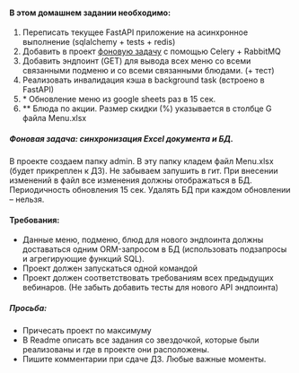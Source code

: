 #### В этом домашнем задании необходимо:
1. Переписать текущее FastAPI приложение на асинхронное выполнение (sqlalchemy + tests + redis)
2. Добавить в проект [фоновую задачу](#фоновая-задача-синхронизация-excel-документа-и-бд) с помощью Celery + RabbitMQ
3. Добавить эндпоинт (GET) для вывода всех меню со всеми связанными подменю и со всеми связанными блюдами. (+ тест)
4. Реализовать инвалидация кэша в background task (встроено в FastAPI) 
5. \* Обновление меню из google sheets раз в 15 сек.
6. \** Блюда по акции. Размер скидки (%) указывается в столбце G файла Menu.xlsx

##### Фоновая задача: синхронизация Excel документа и БД.
   В проекте создаем папку admin. В эту папку кладем файл Menu.xlsx (будет прикреплен к ДЗ). Не забываем запушить в гит.
   При внесении изменений в файл все изменения должны отображаться в БД. Периодичность обновления 15 сек. Удалять БД при каждом обновлении – нельзя.


#### Требования:
- Данные меню, подменю, блюд для нового эндпоинта должны доставаться одним ORM-запросом в БД (использовать подзапросы и агрегирующие функций SQL).
- Проект должен запускаться одной командой
- Проект должен соответствовать требованиям всех предыдущих вебинаров. (Не забыть добавить тесты для нового API эндпоинта)

##### Просьба:
- Причесать проект по максимуму
- В Readme описать все задания со звездочкой, которые были реализованы и где в проекте они расположены.
- Пишите комментарии при сдаче ДЗ. Любые важные моменты.
